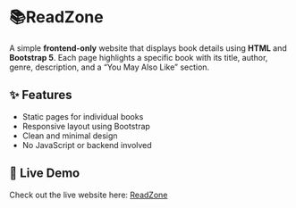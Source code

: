 # 📚ReadZone

A simple **frontend-only** website that displays book details using **HTML** and **Bootstrap 5**. Each page highlights a specific book with its title, author, genre, description, and a “You May Also Like” section.

## ✨ Features

- Static pages for individual books  
- Responsive layout using Bootstrap  
- Clean and minimal design  
- No JavaScript or backend involved

## 🔗 Live Demo

Check out the live website here: [ReadZone](https://your-deployment-link.com) 

